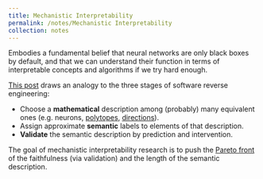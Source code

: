 ```yaml
---
title: Mechanistic Interpretability
permalink: /notes/Mechanistic Interpretability
collection: notes
---
```

Embodies a fundamental belief that neural networks are only black boxes by default, and that we can understand their function in terms of interpretable concepts and algorithms if we try hard enough.

[This post](https://www.alignmentforum.org/posts/64MizJXzyvrYpeKqm/sparsify-a-mechanistic-interpretability-research-agenda) draws an analogy to the three stages of software reverse engineering:
- Choose a **mathematical** description among (probably) many equivalent ones (e.g. neurons, [polytopes](Interpreting%20Neural%20Networks%20through%20the%20Polytope%20Lens), [directions](Linear%20Representation%20Hypothesis)).
- Assign approximate **semantic** labels to elements of that description. 
- **Validate** the semantic description by prediction and intervention.

The goal of mechanistic interpretability research is to push the [Pareto front](Pareto%20Efficiency) of the faithfulness (via validation) and the length of the semantic description.



